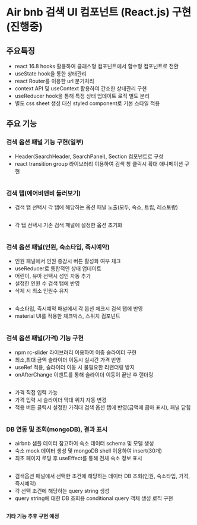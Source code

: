 # Air bnb 검색 UI 컴포넌트 (React.js) 구현 (진행중)

## 주요특징

- react 16.8 hooks 활용하여 클래스형 컴포넌트에서 함수형 컴포넌트로 전환
- useState hook을 통한 상태관리
- react Router를 이용한 url 분기처리
- context API 및 useContext 활용하여 간소한 상태관리 구현
- useReducer hook을 통해 특정 상태 업데이트 로직 별도 분리
- 별도 css sheet 생성 대신 styled component로 기본 스타일 적용

## 주요 기능

### 검색 옵션 패널 기능 구현(일부)

- Header(SearchHeader, SearchPanel), Section 컴포넌트로 구성
- react transition group 라이브러리 이용하여 검색 창 클릭시 확대 애니메이션 구현

<img src="https://user-images.githubusercontent.com/38235501/57766564-87b76200-7742-11e9-80a3-084d4c02fbb3.gif" alt="">

### 검색 탭(에어비앤비 둘러보기)

- 검색 탭 선택시 각 탭에 해당하는 옵션 패널 노출(모두, 숙소, 트립, 레스토랑)

<img src="https://user-images.githubusercontent.com/38235501/57766572-8a19bc00-7742-11e9-8e17-395021912a68.gif" alt="">

- 각 탭 선택시 기존 검색 패널에 설정한 옵션 초기화

<img src="https://user-images.githubusercontent.com/38235501/57766571-8a19bc00-7742-11e9-967b-2cb0e0d10ec5.gif" alt="">

### 검색 옵션 패널(인원, 숙소타입, 즉시예약)

- 인원 패널에서 인원 증감시 버튼 활성화 여부 체크
- useReducer로 통합적인 상태 업데이트
- 어린이, 유아 선택시 성인 자동 추가
- 설정한 인원 수 검색 탭에 반영
- 삭제 시 최소 인원수 유지

<img src="https://user-images.githubusercontent.com/38235501/57766565-884ff880-7742-11e9-8d1a-216bf1da687d.gif" alt="">

- 숙소타입, 즉시예약 패널에서 각 옵션 체크시 검색 탭에 반영
- material UI를 적용한 체크박스, 스위치 컴포넌트

<img src="https://user-images.githubusercontent.com/38235501/57766566-88e88f00-7742-11e9-82d8-f1e134307d9e.gif" alt="">


### 검색 옵션 패널(가격) 기능 구현

- npm rc-slider 라이브러리 이용하여 이중 슬라이더 구현
- 최소,최대 금액 슬라이더 이동시 실시간 가격 반영
- useRef 적용, 슬라이더 이동 시 불필요한 리랜더링 방지
- onAfterChange 이벤트를 통해 슬라이더 이동이 끝난 후 랜더링

<img src="https://user-images.githubusercontent.com/38235501/58684010-9a23d380-83b1-11e9-9970-26e1d3699398.gif" alt="">

- 가격 직접 입력 가능
- 가격 입력 시 슬라이더 막대 위치 자동 변경
- 적용 버튼 클릭시 설정한 가격대 검색 옵션 탭에 반영(금액에 콤마 표시), 패널 닫힘

<img src="https://user-images.githubusercontent.com/38235501/58684200-54b3d600-83b2-11e9-995e-87f28c1f8fbd.gif" alt="">


### DB 연동 및 조회(mongoDB), 결과 표시

- airbnb 샘플 데이터 참고하여 숙소 데이터 schema 및 모델 생성
- 숙소 mock 데이터 생성 및 mongoDB shell 이용하여 insert(30개)
- 최초 페이지 로딩 후 useEffect를 통해 전체 숙소 정보 표시

<img src="https://user-images.githubusercontent.com/38235501/58684655-e2dc8c00-83b3-11e9-9329-a16f21014fd7.gif" alt="">

- 검색옵션 패널에서 선택한 조건에 해당하는 데이터 DB 조회(인원, 숙소타입, 가격, 즉시예약)
- 각 선택 조건에 해당하는 query string 생성
- query string에 대한 DB 조회용 conditional query 객체 생성 로직 구현

<img src="https://user-images.githubusercontent.com/38235501/58684928-f0464600-83b4-11e9-92f1-29672e7d296d.gif" alt="">

**기타 기능 추후 구현 예정**

